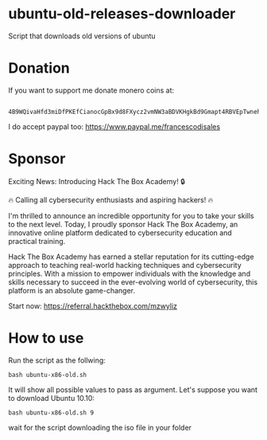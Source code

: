 # ubuntu-old-releases-downloader
Script that downloads old versions of ubuntu


# Donation

If you want to support me donate monero coins at: 
```

4B9WQivaHfd3miDfPKEfCianocGpBx9d8FXycz2vmNW3aBDVKHgkBd9Gmapt4RBVEpTwnehujsiUBBehUiLvnEHs7VFstCC

```

I do accept paypal too: https://www.paypal.me/francescodisales


# Sponsor

Exciting News: Introducing Hack The Box Academy! 🔒

🔥 Calling all cybersecurity enthusiasts and aspiring hackers! 🔥

I'm thrilled to announce an incredible opportunity for you to take your skills to the next level. Today, I proudly sponsor Hack The Box Academy, an innovative online platform dedicated to cybersecurity education and practical training.

Hack The Box Academy has earned a stellar reputation for its cutting-edge approach to teaching real-world hacking techniques and cybersecurity principles. With a mission to empower individuals with the knowledge and skills necessary to succeed in the ever-evolving world of cybersecurity, this platform is an absolute game-changer.

Start now: https://referral.hackthebox.com/mzwyliz

# How to use
Run the script as the follwing:
```
bash ubuntu-x86-old.sh

```
It will show all possible values to pass as argument. Let's suppose you want to download Ubuntu 10.10:
```
bash ubuntu-x86-old.sh 9
```

wait for the script downloading the iso file in your folder
